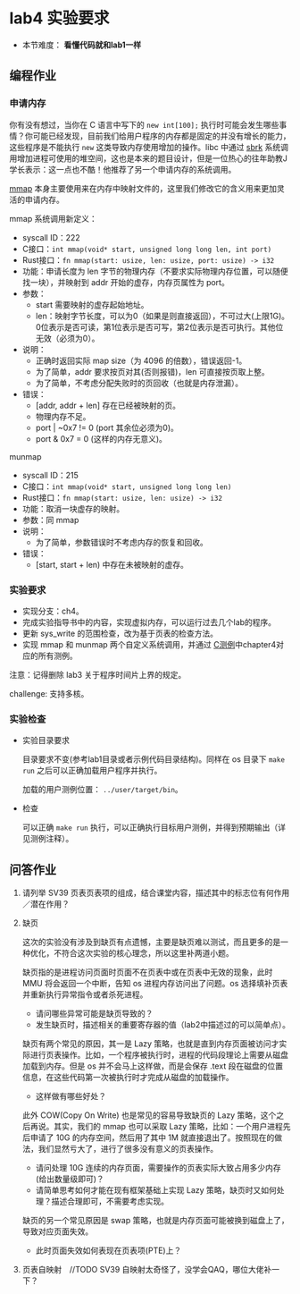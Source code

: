 # lab4 实验要求

- 本节难度： **看懂代码就和lab1一样** 

## 编程作业

### 申请内存

你有没有想过，当你在 C 语言中写下的 `new int[100];` 执行时可能会发生哪些事情？你可能已经发现，目前我们给用户程序的内存都是固定的并没有增长的能力，这些程序是不能执行 `new` 这类导致内存使用增加的操作。libc 中通过 [sbrk](https://linux.die.net/man/2/sbrk) 系统调用增加进程可使用的堆空间，这也是本来的题目设计，但是一位热心的往年助教J学长表示：这一点也不酷！他推荐了另一个申请内存的系统调用。

[mmap](https://man7.org/linux/man-pages/man2/mmap.2.html) 本身主要使用来在内存中映射文件的，这里我们修改它的含义用来更加灵活的申请内存。

mmap 系统调用新定义：
- syscall ID：222
- C接口：`int mmap(void* start, unsigned long long len, int port)`
- Rust接口：`fn mmap(start: usize, len: usize, port: usize) -> i32`
- 功能：申请长度为 len 字节的物理内存（不要求实际物理内存位置，可以随便找一块），并映射到 addr 开始的虚存，内存页属性为 port。
- 参数：
    - start 需要映射的虚存起始地址。
    - len：映射字节长度，可以为0（如果是则直接返回），不可过大(上限1G)。0位表示是否可读，第1位表示是否可写，第2位表示是否可执行。其他位无效（必须为0）。
- 说明：
    - 正确时返回实际 map size（为 4096 的倍数），错误返回-1。
    - 为了简单，addr 要求按页对其(否则报错)，len 可直接按页取上整。
    - 为了简单，不考虑分配失败时的页回收（也就是内存泄漏）。
- 错误：
    - [addr, addr + len] 存在已经被映射的页。
    - 物理内存不足。
    - port | ~0x7 != 0 (port 其余位必须为0)。
    - port & 0x7 = 0 (这样的内存无意义)。

munmap
- syscall ID：215
- C接口：`int mmap(void* start, unsigned long long len)`
- Rust接口：`fn mmap(start: usize, len: usize) -> i32`
- 功能：取消一块虚存的映射。
- 参数：同 mmap
- 说明：
    - 为了简单，参数错误时不考虑内存的恢复和回收。
- 错误：
    - [start, start + len) 中存在未被映射的虚存。

### 实验要求

- 实现分支：ch4。
- 完成实验指导书中的内容，实现虚拟内存，可以运行过去几个lab的程序。
- 更新 sys_write 的范围检查，改为基于页表的检查方法。
- 实现 mmap 和 munmap 两个自定义系统调用，并通过 [C测例](https://github.com/DeathWish5/riscvos-c-tests)中chapter4对应的所有测例。

注意：记得删除 lab3 关于程序时间片上界的规定。

challenge: 支持多核。

### 实验检查

- 实验目录要求

    目录要求不变(参考lab1目录或者示例代码目录结构)。同样在 os 目录下 `make run` 之后可以正确加载用户程序并执行。

    加载的用户测例位置： `../user/target/bin`。

- 检查

    可以正确 `make run` 执行，可以正确执行目标用户测例，并得到预期输出（详见测例注释）。

## 问答作业

1. 请列举 SV39 页表页表项的组成，结合课堂内容，描述其中的标志位有何作用／潜在作用？

2. 缺页

    这次的实验没有涉及到缺页有点遗憾，主要是缺页难以测试，而且更多的是一种优化，不符合这次实验的核心理念，所以这里补两道小题。

    缺页指的是进程访问页面时页面不在页表中或在页表中无效的现象，此时 MMU 将会返回一个中断，告知 os 进程内存访问出了问题。os 选择填补页表并重新执行异常指令或者杀死进程。

    - 请问哪些异常可能是缺页导致的？
    - 发生缺页时，描述相关的重要寄存器的值（lab2中描述过的可以简单点）。

    缺页有两个常见的原因，其一是 Lazy 策略，也就是直到内存页面被访问才实际进行页表操作。比如，一个程序被执行时，进程的代码段理论上需要从磁盘加载到内存。但是 os 并不会马上这样做，而是会保存 .text 段在磁盘的位置信息，在这些代码第一次被执行时才完成从磁盘的加载操作。

    - 这样做有哪些好处？

    此外 COW(Copy On Write) 也是常见的容易导致缺页的 Lazy 策略，这个之后再说。其实，我们的 mmap 也可以采取 Lazy 策略，比如：一个用户进程先后申请了 10G 的内存空间，然后用了其中 1M 就直接退出了。按照现在的做法，我们显然亏大了，进行了很多没有意义的页表操作。

    - 请问处理 10G 连续的内存页面，需要操作的页表实际大致占用多少内存(给出数量级即可)？
    - 请简单思考如何才能在现有框架基础上实现 Lazy 策略，缺页时又如何处理？描述合理即可，不需要考虑实现。

    缺页的另一个常见原因是 swap 策略，也就是内存页面可能被换到磁盘上了，导致对应页面失效。

    - 此时页面失效如何表现在页表项(PTE)上？

3. 页表自映射　//TODO SV39 自映射太奇怪了，没学会QAQ，哪位大佬补一下？
   